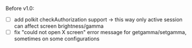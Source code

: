 Before v1.0:

- [ ] add polkit checkAuthorization support -> this way only active session can affect screen brightness/gamma
- [ ] fix "could not open X screen" error message for getgamma/setgamma, sometimes on some configurations
